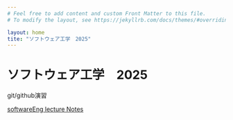 ```yaml
---
# Feel free to add content and custom Front Matter to this file.
# To modify the layout, see https://jekyllrb.com/docs/themes/#overriding-theme-defaults

layout: home
tite: "ソフトウェア工学　2025"
---
```


# ソフトウェア工学　2025

git/github演習

[softwareEng lecture Notes](softwareEng2025.md)